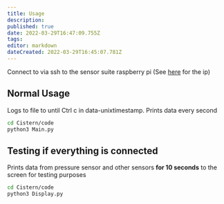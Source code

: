 ```yaml
---
title: Usage
description: 
published: true
date: 2022-03-29T16:47:09.755Z
tags: 
editor: markdown
dateCreated: 2022-03-29T16:45:07.781Z
---
```


Connect to via ssh to the sensor suite raspberry pi (See [here](/en/Avionics/Software/Connect-to-Raspberry-Pi-via-SSH) for the ip)

## Normal Usage

Logs to file to until Ctrl c in data-unixtimestamp. Prints data every second

```bash
cd Cistern/code
python3 Main.py
```

## Testing if everything is connected
Prints data from pressure sensor and other sensors **for 10 seconds** to the screen for testing purposes

```bash
cd Cistern/code
python3 Display.py
```